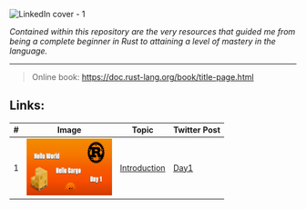 ![LinkedIn cover - 1](https://github.com/edsondsouza/rust-crash-course/assets/93525771/5d8125d5-6268-478e-8ce5-1aec7d8e336e)

_Contained within this repository are the very resources that guided me from being a complete beginner in Rust to attaining a level of mastery in the language._

---
> Online book: https://doc.rust-lang.org/book/title-page.html

## Links: 
|#| Image | Topic | Twitter Post |
|---| ------------------- | ---------------- | ------- | 
|1|<img src="images/Day1_rust.png" alt= “” width="150px" height="100px">|[Introduction](https://doc.rust-lang.org/book/title-page.html)| [Day1](https://twitter.com/edsondsouza/status/1685876534375231489?s=20)|


